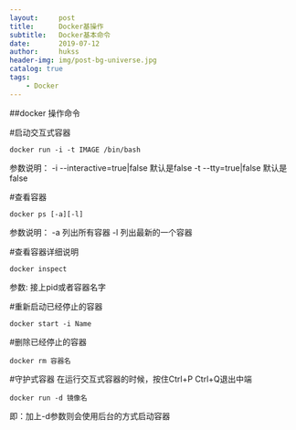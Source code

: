 ```yaml
---
layout:     post
title:      Docker基操作
subtitle:   Docker基本命令
date:       2019-07-12
author:     hukss
header-img: img/post-bg-universe.jpg
catalog: true
tags:
    - Docker
---
```

##docker 操作命令

#启动交互式容器
```
docker run -i -t IMAGE /bin/bash

```
参数说明：
-i --interactive=true|false 默认是false
-t --tty=true|false 默认是false

#查看容器
```
docker ps [-a][-l]
```
参数说明：
-a 列出所有容器
-l 列出最新的一个容器

#查看容器详细说明
```
docker inspect 
```
参数:
接上pid或者容器名字

#重新启动已经停止的容器
```
docker start -i Name
```

#删除已经停止的容器
```
docker rm 容器名
```

#守护式容器
在运行交互式容器的时候，按住Ctrl+P Ctrl+Q退出中端

```
docker run -d 镜像名 
```
即：加上-d参数则会使用后台的方式启动容器